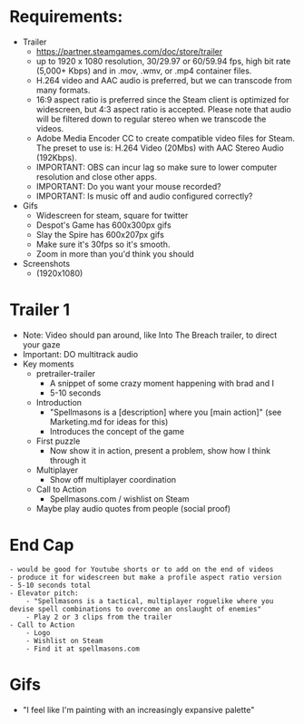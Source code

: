 # Requirements:
- Trailer
    - https://partner.steamgames.com/doc/store/trailer
    - up to 1920 x 1080 resolution, 30/29.97 or 60/59.94 fps, high bit rate (5,000+ Kbps) and in .mov, .wmv, or .mp4 container files. 
    - H.264 video and AAC audio is preferred, but we can transcode from many formats. 
    - 16:9 aspect ratio is preferred since the Steam client is optimized for widescreen, but 4:3 aspect ratio is accepted. Please note that audio will be filtered down to regular stereo when we transcode the videos.
    - Adobe Media Encoder CC to create compatible video files for Steam. The preset to use is: H.264 Video (20Mbs) with AAC Stereo Audio (192Kbps). 
    - IMPORTANT: OBS can incur lag so make sure to lower computer resolution and close other apps.
    - IMPORTANT: Do you want your mouse recorded?
    - IMPORTANT: Is music off and audio configured correctly?
- Gifs
    - Widescreen for steam, square for twitter
    - Despot's Game has 600x300px gifs
    - Slay the Spire has 600x207px gifs
    - Make sure it's 30fps so it's smooth.
    - Zoom in more than you'd think you should
- Screenshots 
    - (1920x1080)
# Trailer 1
- Note: Video should pan around, like Into The Breach trailer, to direct your gaze
- Important: DO multitrack audio
- Key moments
    - pretrailer-trailer
        - A snippet of some crazy moment happening with brad and I
        - 5-10 seconds
    - Introduction
        - "Spellmasons is a [description] where you [main action]" (see Marketing.md for ideas for this)
        - Introduces the concept of the game
    - First puzzle
        - Now show it in action, present a problem, show how I think through it
    - Multiplayer
        - Show off multiplayer coordination
    - Call to Action
        - Spellmasons.com / wishlist on Steam
    - Maybe play audio quotes from people (social proof)

# End Cap
    - would be good for Youtube shorts or to add on the end of videos
    - produce it for widescreen but make a profile aspect ratio version
    - 5-10 seconds total
    - Elevator pitch:
        - "Spellmasons is a tactical, multiplayer roguelike where you devise spell combinations to overcome an onslaught of enemies"
        - Play 2 or 3 clips from the trailer
    - Call to Action
        - Logo
        - Wishlist on Steam
        - Find it at spellmasons.com

# Gifs
- "I feel like I'm painting with an increasingly expansive palette"